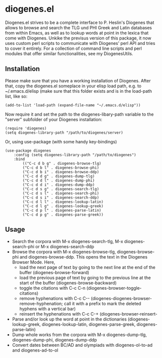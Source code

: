 diogenes.el
===========

Diogenes.el strives to be a complete interface to P. Heslin's Diogenes
that allows to browse and search the TLG und PHI Greek and Latin
databases from within Emacs, as well as to lookup words at point in
the lexica that come with Diogenes. Unkike the previsus version of
this package, it now uses custom perl scripts to communicate with
Diogenes' perl API and tries to cover it entirely. For a collection of
command line scripts and perl modules that offer similar
functionalities, see my DiogenesUtils.

Installation
------------

Please make sure that you have a working installation of Diogenes.
After that, copy the diogenes.el someplace in your elisp load path,
e.g. to ~/.emacs.d/elisp (make sure that this folder exists and is in
the load-path list, like so: 

	(add-to-list 'load-path (expand-file-name "~/.emacs.d/elisp"))
	
Now require it and set the path to the diogenes-libary-path variable
to the "server" subfolder of your Diogenes installation:

	(require 'diogenes)
	(setq diogenes-library-path "/path/to/diogenes/server)

Or, using use-package (with some handy key-bindings)

	(use-package diogenes
		:config (setq diogenes-library-path "/path/to/diogenes")
		:bind 
			(("C-c d b g" . diogenes-browse-tlg)
			("C-c d b l" . diogenes-browse-phi)
			("C-c d b i" . diogenes-browse-ddp)
			("C-c d d g" . diogenes-dump-tlg)
			("C-c d d l" . diogenes-dump-phi)
			("C-c d d i" . diogenes-dump-ddp)
			("C-c d s g" . diogenes-search-tlg)
			("C-c d s l" . diogenes-search-phi)
			("C-c d s i" . diogenes-search-ddp)
			("C-c d l l" . diogenes-lookup-latin)
			("C-c d l g" . diogenes-lookup-greek)
			("C-c d p l" . diogenes-parse-latin)
			("C-c d p g" . diogenes-parse-greek))

Usage
-----

  * Search the corpora with M-x diogenes-search-tlg, M-x
    diogenes-search-phi or M-x diogenes-search-ddp
  * Browse the corpora with M-x diogenes-browse-tlg,
    diogenes-browse-phi and diogenes-browse-ddp. This opens the text
    in the Diogenes Browser Mode. Here,
	* load the next page of text by going to the next line at the end
      of the buffer (diogenes-browse-forward)
	* load the previous page of text by going to the previous line at
      the start of the buffer (diogenes-browse-backward)
  	* toggle the citations with C-c C-n
        (diogenes-browser-toggle-citations)
	* remove hyphenations with C-c C--
      (diogenes-diogenes-browser-remove-hyphenation; call it with a
      prefix to mark the deleted hyphens with a vertical bar)
	* reinsert the hyphenations with C-c C-+
      (diogenes-browser-reinsert-
  * Parse and/or look up the word at point in the dictionaries
    (diogenes-lookup-greek, diogenes-lookup-latin,
    diogenes-parse-greek, diogenes-parse-latin)
  * Dump whole works from the corpora with M-x diogenes-dump-tlg,
    diogenes-dump-phi, diogenes-dump-ddp
  * Convert dates between BC/AD and olympiads with diogenes-ol-to-ad
    and diogenes-ad-to-ol





